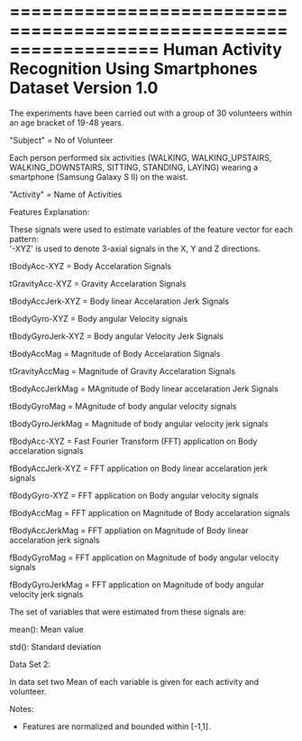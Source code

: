 ==================================================================
Human Activity Recognition Using Smartphones Dataset
Version 1.0
==================================================================

The experiments have been carried out with a group of 30 volunteers within an age bracket of 19-48 years. 

"Subject"                    =  No of Volunteer

Each person performed six activities (WALKING, WALKING_UPSTAIRS, WALKING_DOWNSTAIRS, SITTING, STANDING, LAYING) wearing a smartphone 
(Samsung Galaxy S II) on the waist.

"Activity"                   =  Name of Activities          


Features Explanation:

These signals were used to estimate variables of the feature vector for each pattern:  
'-XYZ' is used to denote 3-axial signals in the X, Y and Z directions.

tBodyAcc-XYZ       = Body Accelaration Signals 

tGravityAcc-XYZ    = Gravity Accelaration Signals

tBodyAccJerk-XYZ   = Body linear Accelaration Jerk Signals

tBodyGyro-XYZ      = Body angular Velocity signals

tBodyGyroJerk-XYZ  = Body angular Velocity Jerk Signals

tBodyAccMag        = Magnitude of Body Accelaration Signals

tGravityAccMag     = Magnitude of Gravity Accelaration Signals

tBodyAccJerkMag    = MAgnitude of Body linear accelaration Jerk Signals

tBodyGyroMag       = MAgnitude of body angular velocity signals

tBodyGyroJerkMag   = Magnitude of body angular velocity jerk signals

fBodyAcc-XYZ       = Fast Fourier Transform (FFT) application on Body accelaration signals

fBodyAccJerk-XYZ   = FFT application on Body linear accelaration jerk signals

fBodyGyro-XYZ      = FFT application on Body angular velocity signals

fBodyAccMag        = FFT application on Magnitude of Body accelaration signals

fBodyAccJerkMag    = FFT appliation on Magnitude of Body linear accelaration jerk signals

fBodyGyroMag       = FFT application on Magnitude of body angular velocity signals 

fBodyGyroJerkMag   = FFT application on Magnitude of body angular velocity jerk signals


The set of variables that were estimated from these signals are: 

mean(): Mean value

std():  Standard deviation

Data Set 2:

In data set two Mean of each variable is given for each activity and volunteer.

Notes: 

- Features are normalized and bounded within [-1,1].
